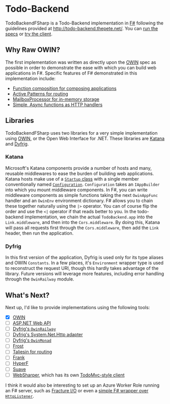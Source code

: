 # Todo-Backend

TodoBackendFSharp is a Todo-Backend implementation in [F#](http://fsharp.org/)
following the guidelines provided at http://todo-backend.thepete.net/.
You can [run the specs](http://todo-backend.thepete.net/specs/index.html?http://todo-backend-fsharp.azurewebsites.net/owin) or
[try the client](http://todo-backend.thepete.net/client/index.html?http://todo-backend-fsharp.azurewebsites.net/owin).

## Why Raw OWIN?

The first implementation was written as directly upon the [OWIN](http://owin.org/) spec as possible in order
to demonstrate the ease with which you can build web applications in F#. Specific features of F# demonstrated
in this implementation include:

* [Function composition for composing applications](https://github.com/panesofglass/TodoBackendFSharp/blob/master/TodoBackendFSharp/Startup.fs#L78-83)
* [Active Patterns for routing](https://github.com/panesofglass/TodoBackendFSharp/blob/master/TodoBackendFSharp/Owin.fs#L186-214)
* [MailboxProcessor for in-memory storage](https://github.com/panesofglass/TodoBackendFSharp/blob/master/TodoBackendFSharp/TodoStorage.fs)
* [Simple, Async functions as HTTP handlers](https://github.com/panesofglass/TodoBackendFSharp/blob/master/TodoBackendFSharp/Owin.fs#L40-163)

## Libraries

TodoBackendFSharp uses two libraries for a very simple implementation using [OWIN](http://owin.org/), or the Open Web Interface for .NET.
These libraries are [Katana](https://katanaproject.codeplex.com/) and [Dyfrig](https://github.com/fsprojects/dyfrig).

### Katana

Microsoft's Katana components provide a number of hosts and many, reusable middlewares to ease the burden of
building web applications. Katana hosts make use of a [`Startup` class](https://github.com/panesofglass/TodoBackendFSharp/blob/master/TodoBackendFSharp/Startup.fs#L71)
with a single member conventionally named [`Configuration`](https://github.com/panesofglass/TodoBackendFSharp/blob/master/TodoBackendFSharp/Startup.fs#L76).
`Configuration` takes an `IAppBuilder` into which you mount middleware components.
In F#, you can write middleware components as simple functions taking the next `OwinAppFunc` handler
and an `OwinEnv` environment dictionary. F# allows you to chain these together naturally using the
`|>` operator. You can of course flip the order and use the `<|` operator if that reads better to you.
In the todo-backend implementation, we chain the actual `TodoBackend.app` into the `Link.middleware`,
and then into the `Cors.middleware`. By doing this, Katana will pass all requests first through the
`Cors.middleware`, then add the `Link` header, then run the application.

### Dyfrig

In this first version of the application, Dyfrig is used only for its type aliases and OWIN `Constants`.
In a few places, it's `Environment` wrapper type is used to reconstruct the request URI, though this hardly
takes advantage of the library. Future versions will leverage more features, including error handling through
the `OwinRailway` module.

## What's Next?

Next up, I'd like to provide implementations using the following tools:

- [x] [OWIN](http://owin.org/)
- [ ] [ASP.NET Web API](http://asp.net/web-api)
- [ ] [Dyfrig's `OwinRailway`](https://github.com/fsprojects/dyfrig/blob/master/src/Dyfrig/OwinRailway.fsi)
- [ ] [Dyfrig's System.Net.Http adapter](https://github.com/fsprojects/dyfrig/blob/master/src/Dyfrig/SystemNetHttpAdapter.fsi)
- [ ] [Dyfrig's `OwinMonad`](https://github.com/fsprojects/dyfrig/blob/master/src/Dyfrig/OwinApp.fsi#L35)
- [ ] [Frost](https://github.com/xyncro/frost)
- [ ] [Taliesin for routing](https://github.com/frank-fs/taliesin)
- [ ] [Frank](http://frankfs.net/)
- [ ] [HyperF](https://github.com/eulerfx/HyperF)
- [ ] [Suave](http://suave.io/)
- [ ] [WebSharper](http://websharper.com/), which has its own [TodoMvc-style client](http://intellifactory.github.io/websharper.ui.next/#samples/samples/TodoList)

I think it would also be interesting to set up an Azure Worker Role running an F# server, such as [Fracture I/O](https://github.com/fracture-io/fracture) or even a [simple F# wrapper over `HttpListener`](http://msdn.microsoft.com/en-us/library/vstudio/hh297120(v=vs.100).aspx).
